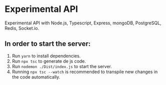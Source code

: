 # Experimental API

Experimental API with Node.js, Typescript, Express, mongoDB, PostgreSQL, Redis, Socket.io.

## In order to start the server:

1. Run ```yarn``` to install dependencies.
1. Run ```npx tsc``` to generate de js code.
1. Run ```nodemon ./Dist/index.js``` to start the server.
1. Running ```npx tsc --watch``` is recommended to transpile new changes in the code automatically.